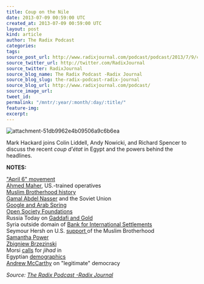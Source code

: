 ```yaml
---
title: Coup on the Nile
date: 2013-07-09 00:59:00 UTC
created_at: 2013-07-09 00:59:00 UTC
layout: post
kind: article
author: The Radix Podcast
categories: 
tags: 
source_post_url: http://www.radixjournal.com/podcast/podcast/2013/7/9/coupe-on-the-nile
source_twitter_url: http://twitter.com/RadixJournal
source_twitter: RadixJournal
source_blog_name: The Radix Podcast -Radix Journal
source_blog_slug: the-radix-podcast-radix-journal
source_blog_url: http://www.radixjournal.com/podcast/
source_image_url: 
tweet_id: 
permalink: "/mntr/:year/:month/:day/:title/"
feature-img: 
excerpt: 
---
```

<img class="thumb-image" alt="attachment-51db9962e4b09506a9c6b6ea" src="https://static1.squarespace.com/static/51c946cde4b0f05142538988/5298e223e4b008c3d680f470/5298e23ee4b008c3d680f584/1385751311171/morsi-clinton.jpg?format=1000w">
          
        

        

      
    
    
  






<p>Mark Hackard joins Colin Liddell, Andy Nowicki, and Richard Spencer to discuss the recent <em>coup d'état</em> in Egypt and the powers behind the headlines.     </p><p><strong>NOTES: </strong></p><p><a href="http://en.wikipedia.org/wiki/April_6_Youth_Movement">"April 6" movement</a><br><a href="http://en.wikipedia.org/wiki/Ahmed_Maher_(youth_leader)">Ahmed Maher</a><span>, US.-trained operatives </span><br><a href="http://en.wikipedia.org/wiki/Muslim_Brotherhood">Muslim Brotherhood history</a><br><a href="http://news.egypt.com/en/foreign-policy-of-gamal-abdel-nasser.html">Gamal Abdel Nasser</a><span> and the Soviet Union</span><br><a href="http://www.guardian.co.uk/media/pda/2011/may/18/google-wael-ghonim-mubarak">Google and Arab Spring</a><br><a href="http://en.wikipedia.org/wiki/Open_Society_Foundations">Open Society Foundations</a><br><span>Russia Today on </span><a href="https://www.youtube.com/watch?v=GuqZfaj34nc">Gaddafi and Gold</a><br><span>Syria outside domain of </span><a href="http://www.atimes.com/atimes/Middle_East/MD14Ak02.html">Bank for International Settlements</a><br><span>Seymour Hersh on U.S. </span><a href="http://www.newyorker.com/reporting/2007/03/05/070305fa_fact_hersh?currentPage=all">support </a><span>of the Muslim Brotherhood </span><br><a href="http://en.wikipedia.org/wiki/Samantha_Power">Samantha Power</a><br><a href="http://en.wikipedia.org/wiki/Zbigniew_Brzezinski">Zbigniew Brzezinski</a><br><span>Morsi </span><a href="http://www.policymic.com/articles/49131/bashar-al-assad-mohamed-morsi-calls-for-jihad-against-syria-should-we-care">calls</a><span> for</span><em> jihad </em><span>in </span><br><span>Egyptian </span><a href="http://en.wikipedia.org/wiki/Demographics_of_Egypt">demographics</a><br><a href="http://nationalreview.com/node/352778/print">Andrew McCarthy</a><span> on "legitimate" democracy</span></p><div class="">
    <i>Source: <a href="http://www.radixjournal.com/podcast/">The Radix Podcast -Radix Journal</a></i>
</div>
